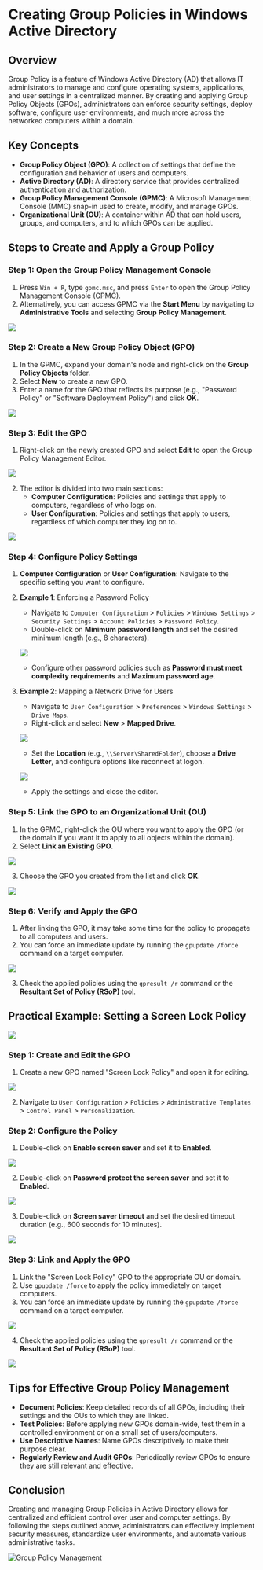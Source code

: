 # Creating Group Policies in Windows Active Directory

## Overview
Group Policy is a feature of Windows Active Directory (AD) that allows IT administrators to manage and configure operating systems, applications, and user settings in a centralized manner. By creating and applying Group Policy Objects (GPOs), administrators can enforce security settings, deploy software, configure user environments, and much more across the networked computers within a domain.

## Key Concepts
- **Group Policy Object (GPO)**: A collection of settings that define the configuration and behavior of users and computers.
- **Active Directory (AD)**: A directory service that provides centralized authentication and authorization.
- **Group Policy Management Console (GPMC)**: A Microsoft Management Console (MMC) snap-in used to create, modify, and manage GPOs.
- **Organizational Unit (OU)**: A container within AD that can hold users, groups, and computers, and to which GPOs can be applied.

## Steps to Create and Apply a Group Policy

### Step 1: Open the Group Policy Management Console
1. Press `Win + R`, type `gpmc.msc`, and press `Enter` to open the Group Policy Management Console (GPMC).
2. Alternatively, you can access GPMC via the **Start Menu** by navigating to **Administrative Tools** and selecting **Group Policy Management**.

<img align="center" src="/assets/images_GP/Image1.jpg" /><br>

### Step 2: Create a New Group Policy Object (GPO)
1. In the GPMC, expand your domain's node and right-click on the **Group Policy Objects** folder.
2. Select **New** to create a new GPO.
3. Enter a name for the GPO that reflects its purpose (e.g., "Password Policy" or "Software Deployment Policy") and click **OK**.

<img align="center" src="/assets/images_GP/Image3.jpg" /><br>

### Step 3: Edit the GPO
1. Right-click on the newly created GPO and select **Edit** to open the Group Policy Management Editor.

<img align="center" src="/assets/images_GP/Image4.jpg" /><br>

2. The editor is divided into two main sections:
   - **Computer Configuration**: Policies and settings that apply to computers, regardless of who logs on.
   - **User Configuration**: Policies and settings that apply to users, regardless of which computer they log on to.

<img align="center" src="/assets/images_GP/Image5.jpg" /><br>

### Step 4: Configure Policy Settings
1. **Computer Configuration** or **User Configuration**: Navigate to the specific setting you want to configure.
2. **Example 1**: Enforcing a Password Policy
   - Navigate to `Computer Configuration` > `Policies` > `Windows Settings` > `Security Settings` > `Account Policies` > `Password Policy`.
   - Double-click on **Minimum password length** and set the desired minimum length (e.g., 8 characters).

   <img align="center" src="/assets/images_GP/Image6.jpg" /><br>

   - Configure other password policies such as **Password must meet complexity requirements** and **Maximum password age**.
3. **Example 2**: Mapping a Network Drive for Users
   - Navigate to `User Configuration` > `Preferences` > `Windows Settings` > `Drive Maps`.
   - Right-click and select **New** > **Mapped Drive**.

   <img align="center" src="/assets/images_GP/Image8.jpg" /><br>

   - Set the **Location** (e.g., `\\Server\SharedFolder`), choose a **Drive Letter**, and configure options like reconnect at logon.

   <img align="center" src="/assets/images_GP/Image9.jpg" /><br>

   - Apply the settings and close the editor.

### Step 5: Link the GPO to an Organizational Unit (OU)
1. In the GPMC, right-click the OU where you want to apply the GPO (or the domain if you want it to apply to all objects within the domain).
2. Select **Link an Existing GPO**.

<img align="center" src="/assets/images_GP/Image10.jpg" /><br>

3. Choose the GPO you created from the list and click **OK**.

<img align="center" src="/assets/images_GP/Image11.jpg" /><br>

### Step 6: Verify and Apply the GPO
1. After linking the GPO, it may take some time for the policy to propagate to all computers and users.
2. You can force an immediate update by running the `gpupdate /force` command on a target computer.

<img align="center" src="/assets/images_GP/Image17.jpg" /><br>

3. Check the applied policies using the `gpresult /r` command or the **Resultant Set of Policy (RSoP)** tool.

## Practical Example: Setting a Screen Lock Policy

<img align="center" src="/assets/images_GP/Image12.jpg" /><br>

### Step 1: Create and Edit the GPO
1. Create a new GPO named "Screen Lock Policy" and open it for editing.

<img align="center" src="/assets/images_GP/Image13.jpg" /><br>

2. Navigate to `User Configuration` > `Policies` > `Administrative Templates` > `Control Panel` > `Personalization`.

### Step 2: Configure the Policy
1. Double-click on **Enable screen saver** and set it to **Enabled**.

<img align="center" src="/assets/images_GP/Image14.jpg" /><br>

2. Double-click on **Password protect the screen saver** and set it to **Enabled**.

<img align="center" src="/assets/images_GP/Image15.jpg" /><br>

3. Double-click on **Screen saver timeout** and set the desired timeout duration (e.g., 600 seconds for 10 minutes).


<img align="center" src="/assets/images_GP/Image16.jpg" /><br>

### Step 3: Link and Apply the GPO
1. Link the "Screen Lock Policy" GPO to the appropriate OU or domain.
2. Use `gpupdate /force` to apply the policy immediately on target computers.
3. You can force an immediate update by running the `gpupdate /force` command on a target computer.

<img align="center" src="/assets/images_GP/Image17.jpg" /><br>

4. Check the applied policies using the `gpresult /r` command or the **Resultant Set of Policy (RSoP)** tool.

<img align="center" src="/assets/images_GP/Image18.jpg" /><br>

## Tips for Effective Group Policy Management
- **Document Policies**: Keep detailed records of all GPOs, including their settings and the OUs to which they are linked.
- **Test Policies**: Before applying new GPOs domain-wide, test them in a controlled environment or on a small set of users/computers.
- **Use Descriptive Names**: Name GPOs descriptively to make their purpose clear.
- **Regularly Review and Audit GPOs**: Periodically review GPOs to ensure they are still relevant and effective.

## Conclusion
Creating and managing Group Policies in Active Directory allows for centralized and efficient control over user and computer settings. By following the steps outlined above, administrators can effectively implement security measures, standardize user environments, and automate various administrative tasks.

![Group Policy Management](https://via.placeholder.com/800x400.png?text=Group+Policy+Management+Console)
